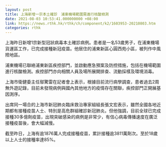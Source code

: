 ```yaml
---
layout: post
title: 上海新增一宗本土確診　浦東機場範圍需進行核酸檢測
date: 2021-08-03 10:53:41.000000000 +08:00
link: https://news.rthk.hk/rthk/ch/component/k2/1603953-20210803.htm
categories: rthk
---
```


上海昨日新增1宗新型冠狀病毒本土確診病例。患者是一名53歲男子，在浦東機場貨運區工作，已完成接種新冠疫苗。他居住的浦東新區心圓西苑小區，被列作中風險地區。

浦東機場已聯絡浦東新區疾控部門，並啟動應急預案及防控措施，包括在機場範圍進行核酸檢測。疾控部門亦向相關人員及場所展開排查、流動採樣及環境消毒。

上海市衛健委主任鄔驚雷在記者會上表示，根據目前流行病學調查，患者過去2周無外遊記錄，目前未發現病例與國內其他地方的疫情存在關聯，疾控部門正開展基因測序。

出席同一場合的上海市新冠肺炎臨床救治專家組組長張文宏表示，雖然全國各地近期都有接種疫苗人士、特別是高危群組確診新冠肺炎。但他強調，目前全球已完成接種30多億劑疫苗，出現突破感染的病例是非常少，有信心病毒傳播速度在廣泛接種疫苗後，會大幅減慢。

截至昨日，上海有逾1876萬人完成接種疫苗，累計接種逾3811萬劑次。至於18歲以上人士的接種率達85%。

